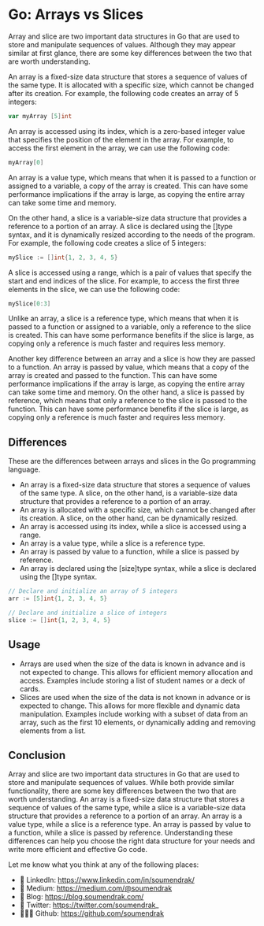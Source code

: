# Go: Arrays vs Slices

Array and slice are two important data structures in Go that are used to store and manipulate sequences of values. Although they may appear similar at first glance, there are some key differences between the two that are worth understanding.

An array is a fixed-size data structure that stores a sequence of values of the same type. It is allocated with a specific size, which cannot be changed after its creation. For example, the following code creates an array of 5 integers:

```go
var myArray [5]int
```
An array is accessed using its index, which is a zero-based integer value that specifies the position of the element in the array. For example, to access the first element in the array, we can use the following code:


```go
myArray[0]
```
An array is a value type, which means that when it is passed to a function or assigned to a variable, a copy of the array is created. This can have some performance implications if the array is large, as copying the entire array can take some time and memory.

On the other hand, a slice is a variable-size data structure that provides a reference to a portion of an array. A slice is declared using the []type syntax, and it is dynamically resized according to the needs of the program. For example, the following code creates a slice of 5 integers:

```go
mySlice := []int{1, 2, 3, 4, 5}
```
A slice is accessed using a range, which is a pair of values that specify the start and end indices of the slice. For example, to access the first three elements in the slice, we can use the following code:

```go
mySlice[0:3]
```
Unlike an array, a slice is a reference type, which means that when it is passed to a function or assigned to a variable, only a reference to the slice is created. This can have some performance benefits if the slice is large, as copying only a reference is much faster and requires less memory.

Another key difference between an array and a slice is how they are passed to a function. An array is passed by value, which means that a copy of the array is created and passed to the function. This can have some performance implications if the array is large, as copying the entire array can take some time and memory. On the other hand, a slice is passed by reference, which means that only a reference to the slice is passed to the function. This can have some performance benefits if the slice is large, as copying only a reference is much faster and requires less memory.

## Differences
These are the differences between arrays and slices in the Go programming language.
- An array is a fixed-size data structure that stores a sequence of values of the same type. A slice, on the other hand, is a variable-size data structure that provides a reference to a portion of an array.
- An array is allocated with a specific size, which cannot be changed after its creation. A slice, on the other hand, can be dynamically resized.
- An array is accessed using its index, while a slice is accessed using a range.
- An array is a value type, while a slice is a reference type.
- An array is passed by value to a function, while a slice is passed by reference.
- An array is declared using the [size]type syntax, while a slice is declared using the []type syntax.

```go
// Declare and initialize an array of 5 integers
arr := [5]int{1, 2, 3, 4, 5}
```

```go
// Declare and initialize a slice of integers
slice := []int{1, 2, 3, 4, 5}
```

## Usage
- Arrays are used when the size of the data is known in advance and is not expected to change. This allows for efficient memory allocation and access. Examples include storing a list of student names or a deck of cards.
- Slices are used when the size of the data is not known in advance or is expected to change. This allows for more flexible and dynamic data manipulation. Examples include working with a subset of data from an array, such as the first 10 elements, or dynamically adding and removing elements from a list.

## Conclusion
Array and slice are two important data structures in Go that are used to store and manipulate sequences of values. While both provide similar functionality, there are some key differences between the two that are worth understanding. An array is a fixed-size data structure that stores a sequence of values of the same type, while a slice is a variable-size data structure that provides a reference to a portion of an array. An array is a value type, while a slice is a reference type. An array is passed by value to a function, while a slice is passed by reference. Understanding these differences can help you choose the right data structure for your needs and write more efficient and effective Go code.

Let me know what you think at any of the following places:

- 🔗 LinkedIn: https://www.linkedin.com/in/soumendrak/
- 📝 Medium: https://medium.com/@soumendrak
- 📖 Blog: https://blog.soumendrak.com/
- 🐥 Twitter: https://twitter.com/soumendrak_
- 🧑🏻‍💻 Github: https://github.com/soumendrak